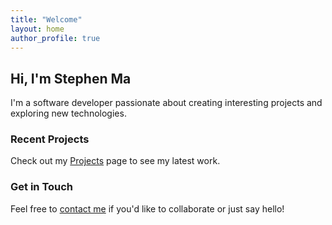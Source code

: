 ```yaml
---
title: "Welcome"
layout: home
author_profile: true
---
```


## Hi, I'm Stephen Ma

I'm a software developer passionate about creating interesting projects and exploring new technologies.

### Recent Projects

Check out my [Projects](/projects/) page to see my latest work.

<!--
### Latest Posts

Visit my [Blog](/posts/) to read about my experiences in software development, project insights, and technical tutorials.
-->

### Get in Touch

Feel free to [contact me](/contact/) if you'd like to collaborate or just say hello! 